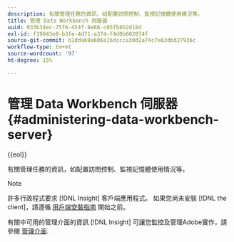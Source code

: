 ```yaml
---
description: 有關管理任務的資訊，如配置訪問控制、監視記憶體使用情況等。
title: 管理 Data Workbench 伺服器
uuid: 033b34ec-75f6-454f-8e08-c05fb8b2d18d
exl-id: f19043e8-b3fe-4d71-a374-f4d0b602074f
source-git-commit: b1dda69a606a16dccca30d2a74c7e63dbd27936c
workflow-type: tm+mt
source-wordcount: '97'
ht-degree: 15%

---
```


# 管理 Data Workbench 伺服器{#administering-data-workbench-server}

{{eol}}

有關管理任務的資訊，如配置訪問控制、監視記憶體使用情況等。

>[!NOTE]
>
>許多行政程式要求 [!DNL Insight] 客戶端應用程式。 如果您尚未安裝 [!DNL the client]，請遵循 [用戶端安裝指南](https://experienceleague.adobe.com/docs/data-workbench/using/install/c-data-workbench-client-install.html) 開始之前。

有關中可用的管理介面的資訊 [!DNL Insight] 可讓您監控及管理Adobe實作，請參閱 [管理介面](https://experienceleague.adobe.com/docs/data-workbench/using/client/t-open-ins.html#Administrative_Interfaces).
